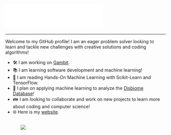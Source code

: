 <img src="./assets/name.gif">
<hr/>
<p>Welcome to my GitHub profile! I am an eager problem solver looking to learn and tackle new challenges with creative solutions and coding algorithms!</p>
<ul>
    <li> 🛠️ I am working on <a href="https://github.com/djain106/gambit">Gambit</a>.
    <li> 📚 I am learning software development and machine learning!</li>
    <li> 📖 I am reading <a link="https://www.amazon.com/Hands-Machine-Learning-Scikit-Learn-TensorFlow/dp/1491962291">Hands-On Machine Learning with Scikit-Learn and TensorFlow</a>.</li>
    <li>💭 I plan on applying machine learning to analyze the <a href="https://disbiome.ugent.be/home">Disbiome Database</a>!</li>
    <li>👪 I am looking to collaborate and work on new projects to learn more about coding and computer science! </li>
    <li>🌐 Here is my <a href="https://djain.dev/">website</a>.</li>
<ul>
<br>
<img src="https://github-readme-stats.vercel.app/api?username=djain106&&show_icons=true&title_color=ffffff&icon_color=bb2acf&text_color=daf7dc&bg_color=151515" />
